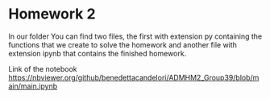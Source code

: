 # Homework 2 
In our folder You can find two files, the first with extension py containing the functions that we create to solve the homework and another file with extension ipynb that contains the finished homework.



Link of the notebook
https://nbviewer.org/github/benedettacandelori/ADMHM2_Group39/blob/main/main.ipynb
